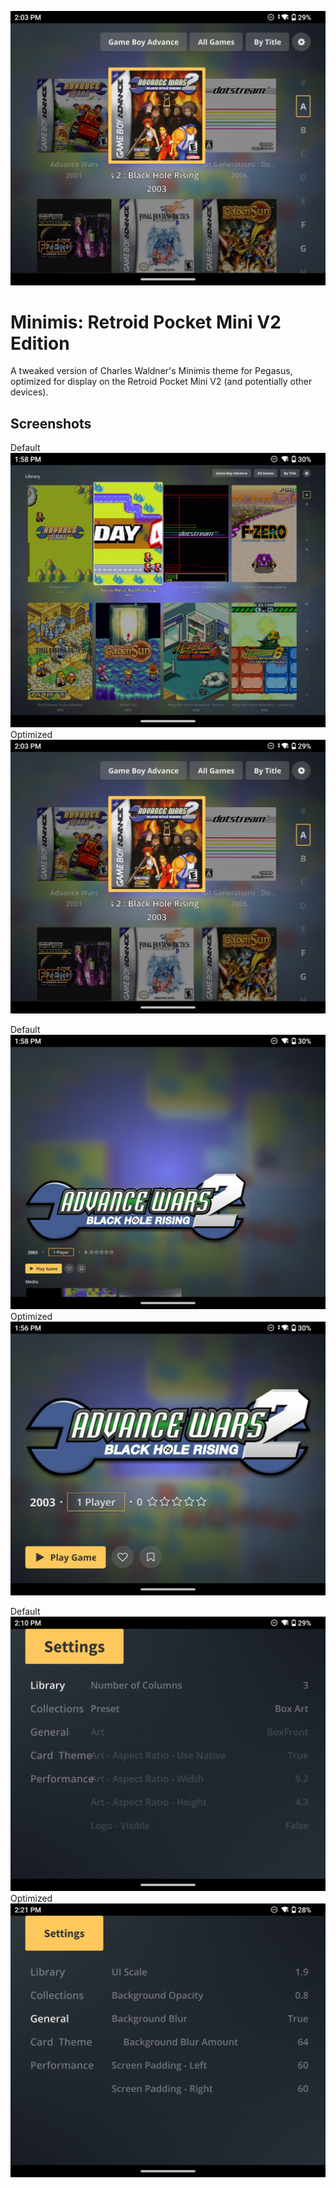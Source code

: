 ![](.meta/screenshots/screenshot1.png)

# Minimis: Retroid Pocket Mini V2 Edition

A tweaked version of Charles Waldner's Minimis theme for Pegasus, optimized for display on the Retroid Pocket Mini V2 (and potentially other devices).

## Screenshots

Default
![](.meta/screenshots/screenshot0.png)
Optimized
![](.meta/screenshots/screenshot1.png)

Default
![](.meta/screenshots/screenshot2.png)
Optimized
![](.meta/screenshots/screenshot3.png)

Default
![](.meta/screenshots/screenshot4.png)
Optimized
![](.meta/screenshots/screenshot5.png)